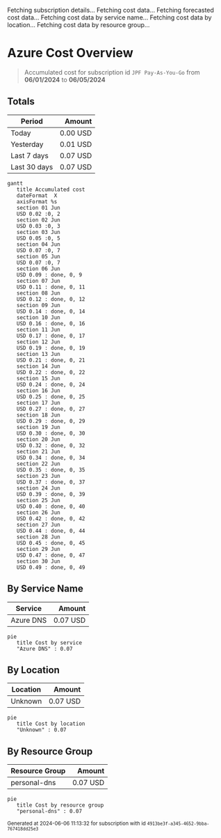 Fetching subscription details...
Fetching cost data...
Fetching forecasted cost data...
Fetching cost data by service name...
Fetching cost data by location...
Fetching cost data by resource group...
# Azure Cost Overview

> Accumulated cost for subscription id `JPF Pay-As-You-Go` from **06/01/2024** to **06/05/2024**

## Totals

|Period|Amount|
|---|---:|
|Today|0.00 USD|
|Yesterday|0.01 USD|
|Last 7 days|0.07 USD|
|Last 30 days|0.07 USD|

```mermaid
gantt
   title Accumulated cost
   dateFormat  X
   axisFormat %s
   section 01 Jun
   USD 0.02 :0, 2
   section 02 Jun
   USD 0.03 :0, 3
   section 03 Jun
   USD 0.05 :0, 5
   section 04 Jun
   USD 0.07 :0, 7
   section 05 Jun
   USD 0.07 :0, 7
   section 06 Jun
   USD 0.09 : done, 0, 9
   section 07 Jun
   USD 0.11 : done, 0, 11
   section 08 Jun
   USD 0.12 : done, 0, 12
   section 09 Jun
   USD 0.14 : done, 0, 14
   section 10 Jun
   USD 0.16 : done, 0, 16
   section 11 Jun
   USD 0.17 : done, 0, 17
   section 12 Jun
   USD 0.19 : done, 0, 19
   section 13 Jun
   USD 0.21 : done, 0, 21
   section 14 Jun
   USD 0.22 : done, 0, 22
   section 15 Jun
   USD 0.24 : done, 0, 24
   section 16 Jun
   USD 0.25 : done, 0, 25
   section 17 Jun
   USD 0.27 : done, 0, 27
   section 18 Jun
   USD 0.29 : done, 0, 29
   section 19 Jun
   USD 0.30 : done, 0, 30
   section 20 Jun
   USD 0.32 : done, 0, 32
   section 21 Jun
   USD 0.34 : done, 0, 34
   section 22 Jun
   USD 0.35 : done, 0, 35
   section 23 Jun
   USD 0.37 : done, 0, 37
   section 24 Jun
   USD 0.39 : done, 0, 39
   section 25 Jun
   USD 0.40 : done, 0, 40
   section 26 Jun
   USD 0.42 : done, 0, 42
   section 27 Jun
   USD 0.44 : done, 0, 44
   section 28 Jun
   USD 0.45 : done, 0, 45
   section 29 Jun
   USD 0.47 : done, 0, 47
   section 30 Jun
   USD 0.49 : done, 0, 49
```

## By Service Name

|Service|Amount|
|---|---:|
|Azure DNS|0.07 USD|

```mermaid
pie
   title Cost by service
   "Azure DNS" : 0.07
```

## By Location

|Location|Amount|
|---|---:|
|Unknown|0.07 USD|

```mermaid
pie
   title Cost by location
   "Unknown" : 0.07
```

## By Resource Group

|Resource Group|Amount|
|---|---:|
|personal-dns|0.07 USD|

```mermaid
pie
   title Cost by resource group
   "personal-dns" : 0.07
```

<sup>Generated at 2024-06-06 11:13:32 for subscription with id `4913be3f-a345-4652-9bba-767418dd25e3`</sup>
